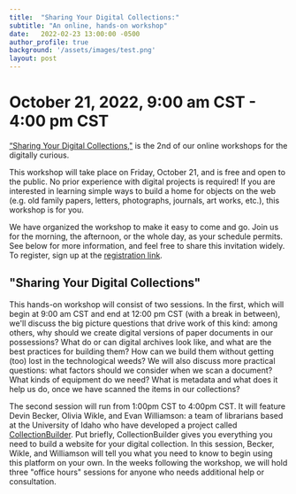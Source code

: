 ```yaml
---
title:  "Sharing Your Digital Collections:"
subtitle: "An online, hands-on workshop"
date:   2022-02-23 13:00:00 -0500
author_profile: true
background: '/assets/images/test.png'
layout: post
---
```

# October 21, 2022, 9:00 am CST - 4:00 pm CST

<a href="https://deepsouthdh.github.io/events/">“Sharing Your Digital Collections,"</a> is the 2nd of our online workshops for the digitally curious.

This workshop will take place on Friday, October 21, and is free and open to the public. No prior experience with digital projects is required! If you are interested in learning simple ways to build a home for objects on the web (e.g. old family papers, letters, photographs, journals, art works, etc.), this workshop is for you. 

We have organized the workshop to make it easy to come and go. Join us for the morning, the afternoon, or the whole day, as your schedule permits. See below for more information, and feel free to share this invitation widely. To register, sign up at the <a href="https://libreserves.muw.edu/event/9584859">registration link</a>.

## "Sharing Your Digital Collections"

This hands-on workshop will consist of two sessions. In the first, which will begin at 9:00 am CST and end at 12:00 pm CST (with a break in between), we'll discuss the big picture questions that drive work of this kind: among others, why should we create digital versions of paper documents in our possessions? What do or can digital archives look like, and what are the best practices for building them? How can we build them without getting (too) lost in the technological weeds? We will also discuss more practical questions: what factors should we consider when we scan a document? What kinds of equipment do we need? What is metadata and what does it help us do, once we have scanned the items in our collections?  

The second session will run from 1:00pm CST to 4:00pm CST. It will feature Devin Becker, Olivia Wikle, and Evan Williamson: a team of librarians based at the University of Idaho who have developed a project called <a href="https://collectionbuilder.github.io">CollectionBuilder</a>. Put briefly, CollectionBuilder gives you everything you need to build a website for your digital collection. In this session, Becker, Wikle, and Williamson will tell you what you need to know to begin using this platform on your own. In the weeks following the workshop, we will hold three "office hours" sessions for anyone who needs additional help or consultation.
